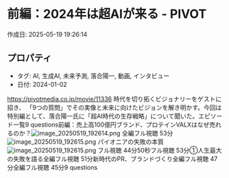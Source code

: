 # 前編：2024年は超AIが来る - PIVOT

作成日: 2025-05-19 19:26:14

## プロパティ

- タグ: AI, 生成AI, 未来予測, 落合陽一, 動画, インタビュー
- 日付: 2024-01-02

https://pivotmedia.co.jp/movie/11336
時代を切り拓くビジョナリーをゲストに招き、 「9つの質問」でその実像と未来に向けたビジョンを解き明かす。今回は特別編として、落合陽一氏に「超AI時代の生存戦略」について聞いた。エピソード一覧9 questions前編：売上高100億円ブランド、プロテインVALXはなぜ売れるのか？![image_20250519_192614.png](../assets/image_20250519_192614.png)
全編フル視聴 53分![image_20250519_192615.png](../assets/image_20250519_192615.png)
パイオニアの失敗の本質![image_20250519_192615.png](../assets/image_20250519_192615.png)
フル視聴
44分50秒フル視聴
53分①人生最大の失敗を語る全編フル視聴
51分新時代のPR、ブランドづくり全編フル視聴
47分全編フル視聴
45分9 questions